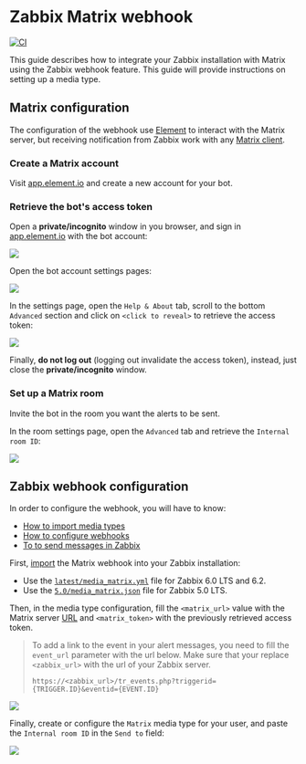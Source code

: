 # Zabbix Matrix webhook

[![CI](https://github.com/jooola/zabbix-matrix-webhook/actions/workflows/ci.yml/badge.svg)](https://github.com/jooola/zabbix-matrix-webhook/actions/workflows/ci.yml)

This guide describes how to integrate your Zabbix installation with Matrix using the Zabbix webhook feature. This guide will provide instructions on setting up a media type.

## Matrix configuration

The configuration of the webhook use [Element](https://element.io/) to interact with the Matrix server, but receiving notification from Zabbix work with any [Matrix client](https://matrix.org/clients/).

### Create a Matrix account

Visit [app.element.io](https://app.element.io/) and create a new account for your bot.

### Retrieve the bot's access token

Open a **private/incognito** window in you browser, and sign in [app.element.io](https://app.element.io) with the bot account:

![](docs/matrix_access_token1.png)

Open the bot account settings pages:

![](docs/matrix_access_token2.png)

In the settings page, open the `Help & About` tab, scroll to the bottom `Advanced` section and click on `<click to reveal>` to retrieve the access token:

![](docs/matrix_access_token3.png)

Finally, **do not log out** (logging out invalidate the access token), instead, just close the **private/incognito** window.

### Set up a Matrix room

Invite the bot in the room you want the alerts to be sent.

In the room settings page, open the `Advanced` tab and retrieve the `Internal room ID`:

![](docs/matrix_room_id1.png)

## Zabbix webhook configuration

In order to configure the webhook, you will have to know:

- [How to import media types](https://www.zabbix.com/documentation/current/manual/xml_export_import/media)
- [How to configure webhooks](https://www.zabbix.com/documentation/current/manual/config/notifications/media/webhook)
- [To to send messages in Zabbix](https://www.zabbix.com/documentation/current/manual/config/notifications/action/operation/message)

First, [import](https://www.zabbix.com/documentation/current/manual/xml_export_import/media#importing) the Matrix webhook into your Zabbix installation:

- Use the [`latest/media_matrix.yml`](latest/media_matrix.yml) file for Zabbix 6.0 LTS and 6.2.
- Use the [`5.0/media_matrix.json`](5.0/media_matrix.json) file for Zabbix 5.0 LTS.

Then, in the media type configuration, fill the `<matrix_url>` value with the Matrix server [URL](https://en.wikipedia.org/wiki/URL) and `<matrix_token>` with the previously retrieved access token.

> To add a link to the event in your alert messages, you need to fill the `event_url` parameter with the url below. Make sure that your replace `<zabbix_url>` with the url of your Zabbix server.
>
> ```
> https://<zabbix_url>/tr_events.php?triggerid={TRIGGER.ID}&eventid={EVENT.ID}
> ```

![](docs/zabbix_media_type1.png)

Finally, create or configure the `Matrix` media type for your user, and paste the `Internal room ID` in the `Send to` field:

![](docs/zabbix_room_id1.png)

